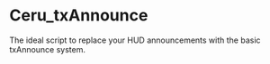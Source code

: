# Ceru_txAnnounce
The ideal script to replace your HUD announcements with the basic txAnnounce system.

